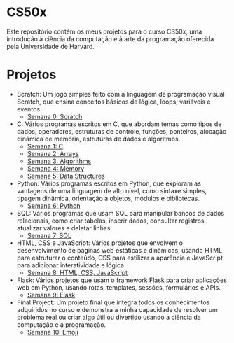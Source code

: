 # CS50x

Este repositório contém os meus projetos para o curso CS50x, uma introdução à ciência da computação e à arte da programação oferecida pela Universidade de Harvard.

# Projetos

- Scratch: Um jogo simples feito com a linguagem de programação visual Scratch, que ensina conceitos básicos de lógica, loops, variáveis e eventos.
  - [Semana 0: Scratch](https://cs50.harvard.edu/x/2022/psets/0/scratch/)
- C: Vários programas escritos em C, que abordam temas como tipos de dados, operadores, estruturas de controle, funções, ponteiros, alocação dinâmica de memória, estruturas de dados e algoritmos.
  - [Semana 1: C](https://cs50.harvard.edu/x/2022/psets/1/)
  - [Semana 2: Arrays](https://cs50.harvard.edu/x/2022/psets/2/)
  - [Semana 3: Algorithms](https://cs50.harvard.edu/x/2022/psets/3/)
  - [Semana 4: Memory](https://cs50.harvard.edu/x/2022/psets/4/)
  - [Semana 5: Data Structures](https://cs50.harvard.edu/x/2022/psets/5/)
- Python: Vários programas escritos em Python, que exploram as vantagens de uma linguagem de alto nível, como sintaxe simples, tipagem dinâmica, orientação a objetos, módulos e bibliotecas.
  - [Semana 6: Python](https://cs50.harvard.edu/x/2022/psets/6/)
- SQL: Vários programas que usam SQL para manipular bancos de dados relacionais, como criar tabelas, inserir dados, consultar registros, atualizar valores e deletar linhas.
  - [Semana 7: SQL](https://cs50.harvard.edu/x/2022/psets/7/)
- HTML, CSS e JavaScript: Vários projetos que envolvem o desenvolvimento de páginas web estáticas e dinâmicas, usando HTML para estruturar o conteúdo, CSS para estilizar a aparência e JavaScript para adicionar interatividade e lógica.
  - [Semana 8: HTML, CSS, JavaScript](https://cs50.harvard.edu/x/2022/psets/8/)
- Flask: Vários projetos que usam o framework Flask para criar aplicações web em Python, usando rotas, templates, sessões, formulários e APIs.
  - [Semana 9: Flask](https://cs50.harvard.edu/x/2022/psets/9/)
- Final Project: Um projeto final que integra todos os conhecimentos adquiridos no curso e demonstra a minha capacidade de resolver um problema real ou criar algo útil ou divertido usando a ciência da computação e a programação.
  - [Semana 10: Emoji](https://cs50.harvard.edu/x/2022/project)
